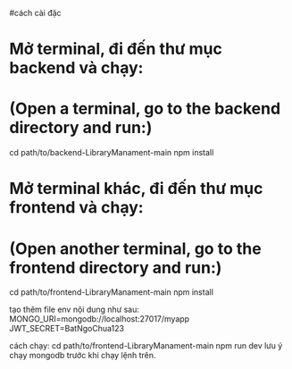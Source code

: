 #cách cài đặc
# Mở terminal, đi đến thư mục backend và chạy:
# (Open a terminal, go to the backend directory and run:)
cd path/to/backend-LibraryManament-main
npm install

# Mở terminal khác, đi đến thư mục frontend và chạy:
# (Open another terminal, go to the frontend directory and run:)
cd path/to/frontend-LibraryManament-main
npm install

tạo thêm file env nội dung như sau:
MONGO_URI=mongodb://localhost:27017/myapp
JWT_SECRET=BatNgoChua123

cách chạy: 
cd path/to/frontend-LibraryManament-main
npm run dev
lưu ý chạy mongodb trước khi chạy lệnh trên.
